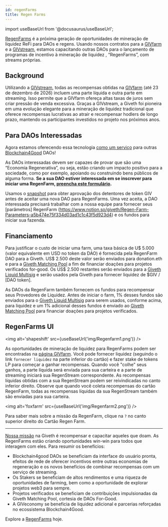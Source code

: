 ```yaml
---
id: regenFarms
title: Regen Farms
---
```

import useBaseUrl from '@docusaurus/useBaseUrl';

[RegenFarms](https://giveth.io/givfarm) é a próxima geração de oportunidades de mineração de liquidez ReFi para DAOs e regens. Usando nossos contratos para a [GIVfarm](https://giveth.io/givfarm) e a [GIVstream](https://giveth.io/givstream), estamos capacitando outras DAOs para o lançamento de programas de incentivo à mineração de liquidez , “RegenFarms”, com streams próprias.

## Background

Utilizando a [GIVstream](https://docs.giveth.io/giveconomy/givstream), todas as recompensas obtidas na [GIVfarm](https://giveth.io/givfarm) (até 23 de dezembro de 2026) incluem uma parte líquida e outra parte em streaming. Isso permite que a GIVfarm ofereça altas taxas de juros sem criar pressão de venda excessiva. Graças a GIVstream, a Giveth foi pioneira em uma evolução elegante para a mineração de liquidez tradicional que oferece recompensas lucrativas ao atrair e recompensar hodlers de longo prazo, mantendo os participantes investidos no projeto nos próximos anos.

## Para DAOs Interessadas

Agora estamos oferecendo essa tecnologia [como um serviço](https://forum.giveth.io/t/crazy-idea-stream-as-a-service-giviverse-multiverse-now-called-regenfarms/295) para outras [Blockchain4Good](https://twitter.com/search?q=%23blockchain4good&src=typed_query) DAOs!

As DAOs interessadas devem ser capazes de provar que são uma “Economia Regenerativa”, ou seja, estão criando um impacto positivo para a sociedade, como por exemplo, apoiando ou construindo bens públicos de alguma forma. **Se a sua DAO estiver interessada em se inscrever para iniciar uma RegenFarm, [preencha este formulário](https://giveth.typeform.com/regenfarms).**

Usamos o [snapshot](https://snapshot.org/#/giv.eth/) para obter aprovação dos detentores de token GIV antes de aceitar uma nova DAO para RegenFarms. Uma vez aceita, a DAO interessada precisará trabalhar com a nossa equipe para fornecer seus [parâmetros] RegenFarm (https://www.notion.so/giveth/Regen-Farm-Parameters-a5b474e75f334d03ad1c1c43f5d923d4) e os fundos para iniciar sua fazenda.

## Financiamento

Para justificar o custo de iniciar uma farm, uma taxa básica de U$ 5.000 (valor equivalente em USD no token da DAO) é fornecida pela RegenFarm DAO para a Giveth. US$ 2.500 deste valor serão enviados para donation.eth e para a [Giveth Matching Pool](https://giveth.io/project/donation-eth) a fim de financiar doações para projetos verificados for-good. Os US$ 2.500 restantes serão enviados para a [Giveth Liquid Multisig](https://blockscout.com/xdai/mainnet/address/0xf924fF0f192f0c7c073161e0d62CE7635114e74f/transactions) e serão usados pela Giveth para fornecer liquidez de $GIV / [DAO token].

As DAOs da RegenFarm também fornecem os fundos para recompensar seus Provedores de Liquidez. Antes de iniciar o farm, 1% desses fundos são enviados para o [Giveth Liquid Multisig](https://blockscout.com/xdai/mainnet/address/0xf924fF0f192f0c7c073161e0d62CE7635114e74f/transactions) para serem usados, conforme acima, para liquidez e um 1% adicional desses fundos é enviado ao [Giveth Matching Pool](https://giveth.io/project/donation-eth) para financiar doações para projetos verificados.

## RegenFarms UI

<img alt='shapeshift' src={useBaseUrl('img/Regenfarm1.png')} />

As oportunidades de mineração de liquidez para RegenFarms podem ser encontradas na [página GIVfarm](https://giveth.io/givfarm). Você pode fornecer liquidez (seguindo o link `fornecer liquidez` na parte inferior do cartão) e fazer stake de tokens LP para começar a ganhar recompensas. Quando você "colhe" seus ganhos, a parte líquida será enviada para sua carteira e a parte de streaming iniciará sua RegenStream correspondente. As recompensas líquidas obtidas com a sua RegenStream podem ser reivindicadas no canto inferior direito. Observe que quando você coleta recompensas do cartão RegenFarm, todas as recompensas líquidas da sua RegenStream também são enviadas para sua carteira.

<img alt='foxfarm' src={useBaseUrl('img/Regenfarm2.png')} />

Para saber mais sobre a missão da RegenFarm, clique na `?` no canto superior direito do Cartão Regen Farm.

---

[Nossa missão](https://docs.giveth.io/whatisgiveth/) na Giveth é recompensar e capacitar aqueles que doam. As RegenFarms estão criando oportunidades win-win para todos que interagem com eles. Para resumir os benefícios:

- Blockchain4good DAOs se beneficiam da interface do usuário pronta, efeitos de rede de oferecer incentivos entre outras economias de regeneração e os novos benefícios de combinar recompensas com um serviço de streaming.
- Os Stakers se beneficiam de altos rendimentos e uma riqueza de oportunidades de farming, bem como a oportunidade de explorar projetos web3 para sempre.
- Projetos verificados se beneficiam de contribuições impulsionadas da Giveth Matching Pool, cortesia de DAOs For-Good.
- A GIVeconomy se beneficia de liquidez adicional e parcerias reforçadas no ecossistema Blockchain4Good.

Explore a [RegenFarms](https://giveth.io/givfarm) hoje.